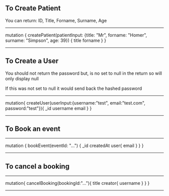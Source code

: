 ## To Create Patient

You can return: ID, Title, Forname, Surname, Age

---------------------------------------------------------------------------------------------
mutation {
  createPatient(patientInput: {title: "Mr", forname: "Homer", surname: "Simpson", age: 39}) {
    title
    forname
  }
}

---------------------------------------------------------------------------------------------



## To Create a User

You should not return the password but, is no set to null in the return so will only display null

If this was not set to null it would send back the hashed password

---------------------------------------------------------------------------------------------
mutation{
  createUser(userInput:{username:"test", email:"test.com", password:"test"}){
    _id
    username
    email
  }
}

---------------------------------------------------------------------------------------------

## To Book an event

---------------------------------------------------------------------------------------------
mutation {
  bookEvent(eventId: "...") {
    _id
    createdAt
    user{
      email
    }
  }
}

---------------------------------------------------------------------------------------------

## To cancel a booking 

---------------------------------------------------------------------------------------------
mutation{
  cancelBooking(bookingId:"..."){
    title
    creator{
      username
    }
  }
}

---------------------------------------------------------------------------------------------